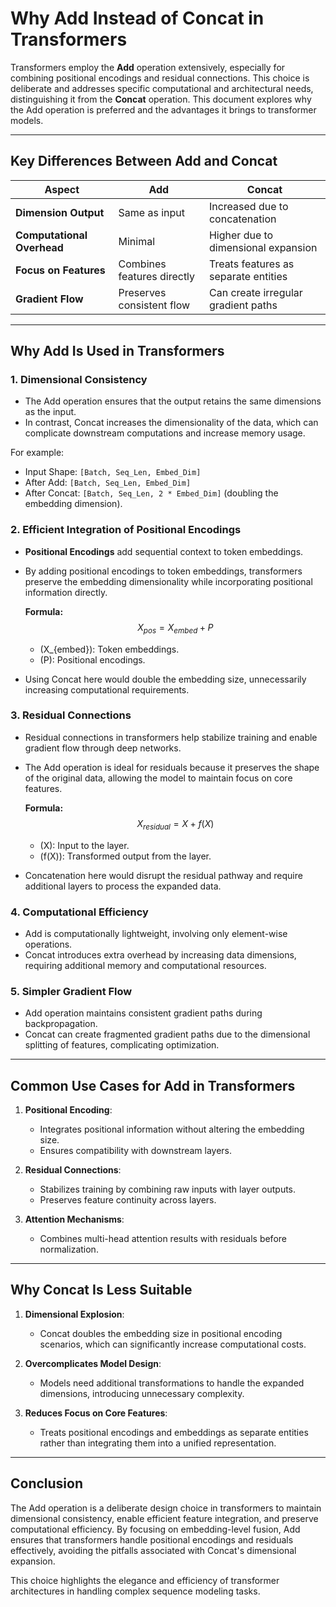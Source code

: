 # Why Add Instead of Concat in Transformers

Transformers employ the **Add** operation extensively, especially for combining positional encodings and residual connections. This choice is deliberate and addresses specific computational and architectural needs, distinguishing it from the **Concat** operation. This document explores why the Add operation is preferred and the advantages it brings to transformer models.

---

## Key Differences Between Add and Concat

| Aspect                       | Add                                     | Concat                                  |
|------------------------------|-----------------------------------------|----------------------------------------|
| **Dimension Output**         | Same as input                          | Increased due to concatenation         |
| **Computational Overhead**   | Minimal                                | Higher due to dimensional expansion    |
| **Focus on Features**        | Combines features directly              | Treats features as separate entities   |
| **Gradient Flow**            | Preserves consistent flow               | Can create irregular gradient paths    |

---

## Why Add Is Used in Transformers

### 1. **Dimensional Consistency**
- The Add operation ensures that the output retains the same dimensions as the input.
- In contrast, Concat increases the dimensionality of the data, which can complicate downstream computations and increase memory usage.

For example:
- Input Shape: `[Batch, Seq_Len, Embed_Dim]`
- After Add: `[Batch, Seq_Len, Embed_Dim]`
- After Concat: `[Batch, Seq_Len, 2 * Embed_Dim]` (doubling the embedding dimension).

### 2. **Efficient Integration of Positional Encodings**
- **Positional Encodings** add sequential context to token embeddings.
- By adding positional encodings to token embeddings, transformers preserve the embedding dimensionality while incorporating positional information directly.

  **Formula:**
  $$
  X_{pos} = X_{embed} + P
  $$
  - \(X_{embed}\): Token embeddings.
  - \(P\): Positional encodings.

- Using Concat here would double the embedding size, unnecessarily increasing computational requirements.

### 3. **Residual Connections**
- Residual connections in transformers help stabilize training and enable gradient flow through deep networks.
- The Add operation is ideal for residuals because it preserves the shape of the original data, allowing the model to maintain focus on core features.

  **Formula:**
  $$
  X_{residual} = X + f(X)
  $$
  - \(X\): Input to the layer.
  - \(f(X)\): Transformed output from the layer.

- Concatenation here would disrupt the residual pathway and require additional layers to process the expanded data.

### 4. **Computational Efficiency**
- Add is computationally lightweight, involving only element-wise operations.
- Concat introduces extra overhead by increasing data dimensions, requiring additional memory and computational resources.

### 5. **Simpler Gradient Flow**
- Add operation maintains consistent gradient paths during backpropagation.
- Concat can create fragmented gradient paths due to the dimensional splitting of features, complicating optimization.

---

## Common Use Cases for Add in Transformers

1. **Positional Encoding**:
   - Integrates positional information without altering the embedding size.
   - Ensures compatibility with downstream layers.

2. **Residual Connections**:
   - Stabilizes training by combining raw inputs with layer outputs.
   - Preserves feature continuity across layers.

3. **Attention Mechanisms**:
   - Combines multi-head attention results with residuals before normalization.

---

## Why Concat Is Less Suitable

1. **Dimensional Explosion**:
   - Concat doubles the embedding size in positional encoding scenarios, which can significantly increase computational costs.

2. **Overcomplicates Model Design**:
   - Models need additional transformations to handle the expanded dimensions, introducing unnecessary complexity.

3. **Reduces Focus on Core Features**:
   - Treats positional encodings and embeddings as separate entities rather than integrating them into a unified representation.

---

## Conclusion

The Add operation is a deliberate design choice in transformers to maintain dimensional consistency, enable efficient feature integration, and preserve computational efficiency. By focusing on embedding-level fusion, Add ensures that transformers handle positional encodings and residuals effectively, avoiding the pitfalls associated with Concat's dimensional expansion.

This choice highlights the elegance and efficiency of transformer architectures in handling complex sequence modeling tasks.

